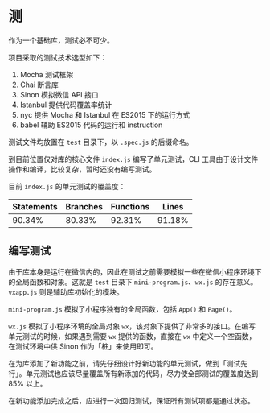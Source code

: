 # 测

作为一个基础库，测试必不可少。

项目采取的测试技术选型如下：

1. Mocha 测试框架
1. Chai 断言库
1. Sinon 模拟微信 API 接口
1. Istanbul 提供代码覆盖率统计
1. nyc 提供 Mocha 和 Istanbul 在 ES2015 下的运行方式
1. babel 辅助 ES2015 代码的运行和 instruction

测试文件均放置在 `test` 目录下，以 `.spec.js` 的后缀命名。

到目前位置仅对库的核心文件 `index.js` 编写了单元测试，CLI 工具由于设计文件操作和编译，比较复杂，暂时还没有编写测试。

目前 `index.js` 的单元测试的覆盖度：

| Statements  |  Branches | Functions | Lines |
|---|---|---|---|
|  90.34% | 80.33%  | 92.31% | 91.18% |

## 编写测试

由于库本身是运行在微信内的，因此在测试之前需要模拟一些在微信小程序环境下的全局函数和对象。这就是 `test` 目录下 `mini-program.js`、`wx.js` 的存在意义。`vxapp.js` 则是辅助库初始化的模块。

`mini-program.js` 模拟了小程序独有的全局函数，包括 `App()` 和 `Page()`。

`wx.js` 模拟了小程序环境的全局对象 `wx`，该对象下提供了非常多的接口。在编写单元测试的时候，如果遇到需要 `wx` 提供的函数，直接在 `wx` 中定义一个空函数，在测试环境中供 Sinon 作为「桩」来使用即可。

在为库添加了新功能之前，请先仔细设计好新功能的单元测试，做到「测试先行」。单元测试也应该尽量覆盖所有新添加的代码，尽力使全部测试的覆盖度达到 85% 以上。

在新功能添加完成之后，应进行一次回归测试，保证所有测试项都是通过状态。
